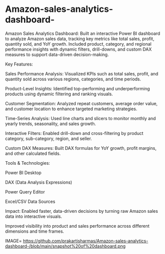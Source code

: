 # Amazon-sales-analytics-dashboard-

Amazon Sales Analytics Dashboard: Built an interactive Power BI dashboard to analyze Amazon sales data, tracking key metrics like total sales, profit, quantity sold, and YoY growth. Included product, category, and regional performance insights with dynamic filters, drill-downs, and custom DAX measures to support data-driven decision-making.

Key Features:

Sales Performance Analysis: Visualized KPIs such as total sales, profit, and quantity sold across various regions, categories, and time periods.

Product-Level Insights: Identified top-performing and underperforming products using dynamic filtering and ranking visuals.

Customer Segmentation: Analyzed repeat customers, average order value, and customer location to enhance targeted marketing strategies.

Time-Series Analysis: Used line charts and slicers to monitor monthly and yearly trends, seasonality, and sales growth.

Interactive Filters: Enabled drill-down and cross-filtering by product category, sub-category, region, and seller.

Custom DAX Measures: Built DAX formulas for YoY growth, profit margins, and other calculated fields.

Tools & Technologies:

Power BI Desktop

DAX (Data Analysis Expressions)

Power Query Editor

Excel/CSV Data Sources

Impact: Enabled faster, data-driven decisions by turning raw Amazon sales data into interactive visuals.

Improved visibility into product and sales performance across different dimensions and time frames.

IMAGE= https://github.com/prakartisharmas/Amazon-sales-analytics-dashboard-/blob/main/snapshot%20of%20dashboard.png

